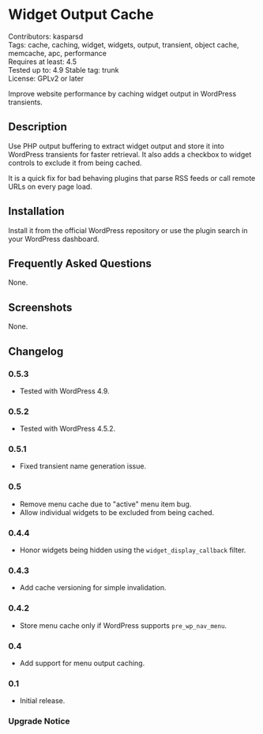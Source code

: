 # Widget Output Cache

Contributors: kasparsd   
Tags: cache, caching, widget, widgets, output, transient, object cache, memcache, apc, performance   
Requires at least: 4.5  
Tested up to: 4.9 
Stable tag: trunk   
License: GPLv2 or later   

Improve website performance by caching widget output in WordPress transients.


## Description

Use PHP output buffering to extract widget output and store it into WordPress transients for faster retrieval. It also adds a checkbox to widget controls to exclude it from being cached.

It is a quick fix for bad behaving plugins that parse RSS feeds or call remote URLs on every page load.


## Installation

Install it from the official WordPress repository or use the plugin search in your WordPress dashboard.


## Frequently Asked Questions

None.


## Screenshots

None.


## Changelog

### 0.5.3
* Tested with WordPress 4.9.

### 0.5.2
* Tested with WordPress 4.5.2.

### 0.5.1
* Fixed transient name generation issue.

### 0.5
* Remove menu cache due to "active" menu item bug.
* Allow individual widgets to be excluded from being cached.

### 0.4.4
* Honor widgets being hidden using the `widget_display_callback` filter.

### 0.4.3
* Add cache versioning for simple invalidation.

### 0.4.2
* Store menu cache only if WordPress supports `pre_wp_nav_menu`.

### 0.4
* Add support for menu output caching.

### 0.1
* Initial release.


### Upgrade Notice
